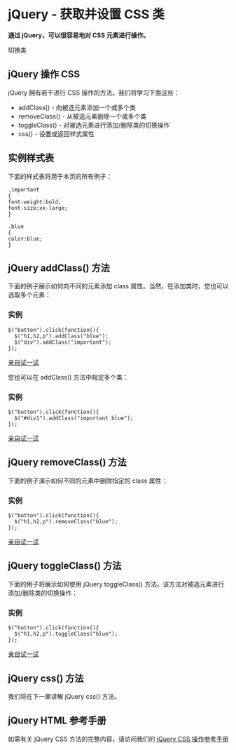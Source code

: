 # jQuery - 获取并设置 CSS 类



**通过 jQuery，可以很容易地对 CSS 元素进行操作。**

切换类

## jQuery 操作 CSS

jQuery 拥有若干进行 CSS 操作的方法。我们将学习下面这些：

- addClass() - 向被选元素添加一个或多个类
- removeClass() - 从被选元素删除一个或多个类
- toggleClass() - 对被选元素进行添加/删除类的切换操作
- css() - 设置或返回样式属性

## 实例样式表

下面的样式表将用于本页的所有例子：

```
.important
{
font-weight:bold;
font-size:xx-large;
}

.blue
{
color:blue;
}
```

## jQuery addClass() 方法

下面的例子展示如何向不同的元素添加 class 属性。当然，在添加类时，您也可以选取多个元素：

### 实例

```
$("button").click(function(){
  $("h1,h2,p").addClass("blue");
  $("div").addClass("important");
});
```

[亲自试一试](https://www.w3school.com.cn/tiy/t.asp?f=jquery_dom_addclass)

您也可以在 addClass() 方法中规定多个类：

### 实例

```
$("button").click(function(){
  $("#div1").addClass("important blue");
});
```

[亲自试一试](https://www.w3school.com.cn/tiy/t.asp?f=jquery_dom_addclass2)

## jQuery removeClass() 方法

下面的例子演示如何不同的元素中删除指定的 class 属性：

### 实例

```
$("button").click(function(){
  $("h1,h2,p").removeClass("blue");
});
```

[亲自试一试](https://www.w3school.com.cn/tiy/t.asp?f=jquery_dom_removeclass)

## jQuery toggleClass() 方法

下面的例子将展示如何使用 jQuery toggleClass() 方法。该方法对被选元素进行添加/删除类的切换操作：

### 实例

```
$("button").click(function(){
  $("h1,h2,p").toggleClass("blue");
});
```

[亲自试一试](https://www.w3school.com.cn/tiy/t.asp?f=jquery_dom_toggleclass)

## jQuery css() 方法

我们将在下一章讲解 jQuery css() 方法。

## jQuery HTML 参考手册

如需有关 jQuery CSS 方法的完整内容，请访问我们的 [jQuery CSS 操作参考手册](https://www.w3school.com.cn/jquery/jquery_ref_css.asp)